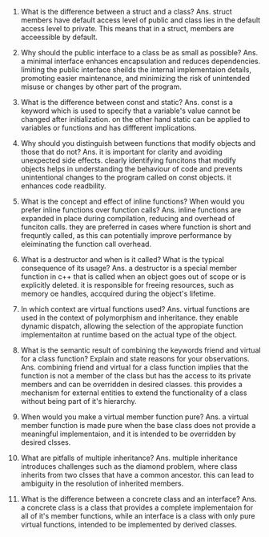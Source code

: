 1. What is the difference between a struct and a class?
Ans. struct members have default access level of public and class lies in the default access level to private. This means that in a struct, members are acceessible by default.

2. Why should the public interface to a class be as small as possible?
Ans. a minimal interface enhances encapsulation and reduces dependencies. limiting the public interface sheilds the internal implementaion details, promoting easier maintenance, and minimizing the risk of unintended misuse or changes by other part of the program.

3. What is the difference between const and static? Ans. const is a keyword which is used to specify that a variable's value cannot be changed after initialization. on the other hand static can be applied to variables or functions and has diffferent implications.

4. Why should you distinguish between functions that modify objects and those
that do not?
Ans. it is important for clarity and avoiding unexpected side effects. clearly identifying funcitons that modify objects helps in understanding the behaviour of code and prevents unintentional changes to the program called on const objects. it enhances code readbility.

5. What is the concept and effect of inline functions? When would you prefer
inline functions over function calls?
Ans. inline functions are expanded in place during compilation, reducing and overhead of funciton calls. they are preferred in cases where function is short and frequntly called, as this can potentially improve performance by eleiminating the function call overhead.

6. What is a destructor and when is it called? What is the typical consequence
of its usage?
Ans. a destructor is a special member function in c++ that is called when an object goes out of scope or is explicitly deleted. it is responsible for freeing resources, such as memory oe handles, accquired during the object's lifetime.

7. In which context are virtual functions used?
Ans. virtual functions are used in the context of polymorphism and inheritance. they enable dynamic dispatch, allowing the selection of the appropiate function implementaiton at runtime based on the actual type of the object.

8. What is the semantic result of combining the keywords friend and virtual
for a class function? Explain and state reasons for your observations. 
Ans. combining friend and virtual for a class function implies that the function is not a member of the class but has the access to its private members and can be overridden in desired classes. this provides a mechanism for external entities to extend the functionality of a class without being part of it's hierarchy.

9. When would you make a virtual member function pure? 
Ans. a virtual member function is made pure when the base class does not provide a meaningful implementaion, and it is intended to be overridden by desired clsses.

10. What are pitfalls of multiple inheritance?
Ans. multiple inheritance introduces challenges such as the diamond problem, where class inherits from two clsses that have a common ancestor. this can lead to ambiguity in the resolution of inherited members.

11. What is the difference between a concrete class and an interface? 
Ans. a concrete class is a class that provides a complete implementaion for all of it's member functions, while an interface is a class with only pure virtual functions, intended to be implemented by derived classes.
